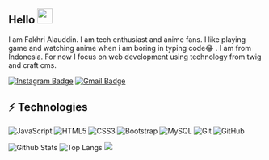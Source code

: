 ## Hello <img src="https://raw.githubusercontent.com/aemmadi/aemmadi/master/wave.gif" width="30px">

I am Fakhri Alauddin. I am tech enthusiast and anime fans. I like playing game and watching anime when i am boring in typing code😂 . I am from Indonesia. For now I focus on web development using technology from twig and craft cms.


[![Instagram Badge](https://img.shields.io/badge/-fakhriii_15-purple?style=flat-square&logo=instagram&logoColor=white&link=https://instagram.com/kanna6501/)](https://instagram.com/fakhriii_15)
[![Gmail Badge](https://img.shields.io/badge/-fakhricoffe@gmail.com-c14438?style=flat-square&logo=Gmail&logoColor=white&link=mailto:kanna6501@gmail.com)](mailto:fakhricoffe@gmail.com)

## ⚡ Technologies

![JavaScript](https://img.shields.io/badge/-JavaScript-black?style=flat-square&logo=javascript)
![HTML5](https://img.shields.io/badge/-HTML5-E34F26?style=flat-square&logo=html5&logoColor=white)
![CSS3](https://img.shields.io/badge/-CSS3-1572B6?style=flat-square&logo=css3)
![Bootstrap](https://img.shields.io/badge/-Bootstrap-563D7C?style=flat-square&logo=bootstrap)
![MySQL](https://img.shields.io/badge/-MySQL-black?style=flat-square&logo=mysql)
![Git](https://img.shields.io/badge/-Git-black?style=flat-square&logo=git)
![GitHub](https://img.shields.io/badge/-GitHub-181717?style=flat-square&logo=github)

![Github Stats](https://github-readme-stats.vercel.app/api?username=Fakhri17&count_private=true&show_icons=true&include_all_commits=true)
![Top Langs](https://github-readme-stats.vercel.app/api/top-langs/?username=Fakhri17&hide=TeX&layout=compact)
![](https://upload.wikimedia.org/wikipedia/commons/thumb/b/b6/Image_created_with_a_mobile_phone.png/1200px-Image_created_with_a_mobile_phone.png)

